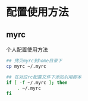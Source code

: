# 配置使用方法


## myrc 
个人配置使用方法  
```bash
## 拷贝myrc到home目录下 
cp myrc ~/.myrc

## 在对应rc配置文件下添加引用脚本
if [ -f ~/.myrc ]; then
    . ~/.myrc
fi
```